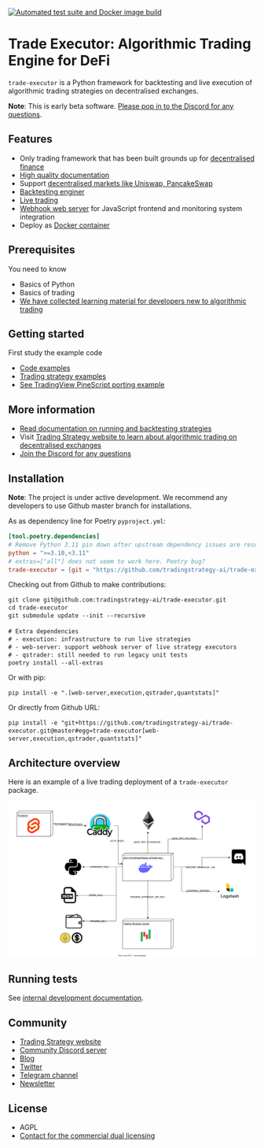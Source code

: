 [![Automated test suite and Docker image build](https://github.com/tradingstrategy-ai/trade-executor/actions/workflows/test-and-build-image.yml/badge.svg)](https://github.com/tradingstrategy-ai/trade-executor/actions/workflows/test-and-build-image.yml)

# Trade Executor: Algorithmic Trading Engine for DeFi 

`trade-executor` is a Python framework for backtesting and live execution of algorithmic trading strategies on decentralised exchanges. 

**Note**: This is early beta software. [Please pop in to the Discord for any questions](https://tradingstrategy.ai/community). 

## Features

- Only trading framework that has been built grounds up for [decentralised finance](https://tradingstrategy.ai/glossary/decentralised-finance)
- [High quality documentation](https://tradingstrategy.ai/docs/)
- Support [decentralised markets like Uniswap, PancakeSwap](https://tradingstrategy.ai/docs/overview/supported-markets.html)
- [Backtesting enginer](https://tradingstrategy.ai/docs/running/backtesting.html)
- [Live trading](https://tradingstrategy.ai/docs/running/live-trading.html)   
- [Webhook web server](https://tradingstrategy.ai/docs/running/webhook.html) for JavaScript frontend and monitoring system integration
- Deploy as [Docker container](https://tradingstrategy.ai/docs/running/cli.html)

## Prerequisites

You need to know

- Basics of Python 
- Basics of trading
- [We have collected learning material for developers new to algorithmic trading](https://tradingstrategy.ai/docs/learn/index.html)

## Getting started

First study the example code

- [Code examples](https://tradingstrategy.ai/docs/programming/code-examples/running.html)
- [Trading strategy examples](https://tradingstrategy.ai/docs/programming/code-examples/running.html)
- [See TradingView PineScript porting example](https://tradingstrategy.ai/blog/avalanche-summit-ii-workshop)

## More information

- [Read documentation on running and backtesting strategies](https://tradingstrategy.ai/docs/running/index.html)
- Visit [Trading Strategy website to learn about algorithmic trading on decentralised exchanges](https://tradingstrategy.ai)
- [Join the Discord for any questions](https://tradingstrategy.ai/community)

## Installation

**Note**: The project is under active development. We recommend any developers to use Github master branch
for installations.

As as dependency line for Poetry `pyproject.yml`:

```toml
[tool.poetry.dependencies]
# Remove Python 3.11 pin down after upstream dependency issues are resolved
python = ">=3.10,<3.11"  
# extras=["all"] does not seem to work here. Poetry bug?
trade-executor = {git = "https://github.com/tradingstrategy-ai/trade-executor.git", extras = ["web-server", "execution", "quantstats", "data"], rev = "master" }
```

Checking out from Github to make contributions: 

```shell
git clone git@github.com:tradingstrategy-ai/trade-executor.git
cd trade-executor
git submodule update --init --recursive

# Extra dependencies
# - execution: infrastructure to run live strategies
# - web-server: support webhook server of live strategy executors
# - qstrader: still needed to run legacy unit tests
poetry install --all-extras
``` 

Or with pip:

```shell
pip install -e ".[web-server,execution,qstrader,quantstats]" 
```

Or directly from Github URL:

```shell
pip install -e "git+https://github.com/tradingstrategy-ai/trade-executor.git@master#egg=trade-executor[web-server,execution,qstrader,quantstats]"  
```

## Architecture overview

Here is an example of a live trading deployment of a `trade-executor` package.

![Architecture overview](docs/deployment-overview.drawio.svg)

## Running tests

See [internal development documentation](https://tradingstrategy.ai/docs/programming/development.html). 

## Community

- [Trading Strategy website](https://tradingstrategy.ai)
- [Community Discord server](https://tradingstrategy.ai/community#discord)
- [Blog](https://tradingstrategy.ai/blog)
- [Twitter](https://twitter.com/TradingProtocol)
- [Telegram channel](https://t.me/trading_protocol)
- [Newsletter](https://tradingstrategy.ai/newsletter)

## License 

- AGPL
- [Contact for the commercial dual licensing](https://tradingstrategy.ai/about)
